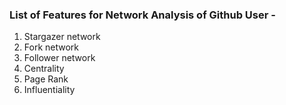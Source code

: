 
### List of Features for Network Analysis of Github User -

1. Stargazer network
2. Fork network
3. Follower network
4. Centrality
5. Page Rank
6. Influentiality
